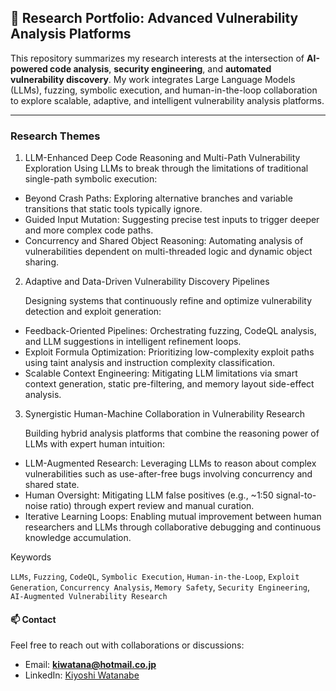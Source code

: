 ## 🔬 Research Portfolio: Advanced Vulnerability Analysis Platforms

This repository summarizes my research interests at the intersection of **AI-powered code analysis**, **security engineering**, and **automated vulnerability discovery**. My work integrates Large Language Models (LLMs), fuzzing, symbolic execution, and human-in-the-loop collaboration to explore scalable, adaptive, and intelligent vulnerability analysis platforms.

---

### Research Themes

1. LLM-Enhanced Deep Code Reasoning and Multi-Path Vulnerability Exploration
   Using LLMs to break through the limitations of traditional single-path symbolic execution:

  - Beyond Crash Paths: Exploring alternative branches and variable transitions that static tools typically ignore.
  - Guided Input Mutation: Suggesting precise test inputs to trigger deeper and more complex code paths.
  - Concurrency and Shared Object Reasoning: Automating analysis of vulnerabilities dependent on multi-threaded logic and dynamic object sharing.

2. Adaptive and Data-Driven Vulnerability Discovery Pipelines

   Designing systems that continuously refine and optimize vulnerability detection and exploit generation:

  - Feedback-Oriented Pipelines: Orchestrating fuzzing, CodeQL analysis, and LLM suggestions in intelligent refinement loops.
  - Exploit Formula Optimization: Prioritizing low-complexity exploit paths using taint analysis and instruction complexity classification.
  - Scalable Context Engineering: Mitigating LLM limitations via smart context generation, static pre-filtering, and memory layout side-effect analysis.

3. Synergistic Human-Machine Collaboration in Vulnerability Research

   Building hybrid analysis platforms that combine the reasoning power of LLMs with expert human intuition:

  - LLM-Augmented Research: Leveraging LLMs to reason about complex vulnerabilities such as use-after-free bugs involving concurrency and shared state.
  - Human Oversight: Mitigating LLM false positives (e.g., ~1:50 signal-to-noise ratio) through expert review and manual curation.
  - Iterative Learning Loops: Enabling mutual improvement between human researchers and LLMs through collaborative debugging and continuous knowledge accumulation.


Keywords

`LLMs`, `Fuzzing`, `CodeQL`, `Symbolic Execution`, `Human-in-the-Loop`, `Exploit Generation`, `Concurrency Analysis`, `Memory Safety`, `Security Engineering`, `AI-Augmented Vulnerability Research`


#### 📫 Contact

Feel free to reach out with collaborations or discussions:

- Email: **kiwatana@hotmail.co.jp**
- LinkedIn: [Kiyoshi Watanabe](https://www.linkedin.com/in/kiyoshi-watanabe-06395213/)

